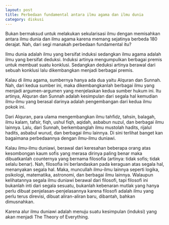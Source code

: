 ```yaml
--- 
layout: post
title: Perbedaan fundamental antara ilmu agama dan ilmu dunia
category: diskusi
--- 
```


Bukan bermaksud untuk melakukan sekularisasi ilmu dengan memisahkan antara ilmu dunia dan ilmu agama karena memang sejatinya berbeda 180 derajat. Nah, dari segi manakah perbedaan fundamental itu?

Ilmu dunia adalah ilmu yang bersifat induksi sedangkan ilmu agama adalah ilmu yang bersifat deduksi. Induksi artinya mengumpulkan berbagai premis untuk membuat suatu konklusi. Sedangkan deduksi artinya berawal dari sebuah konklusi lalu dikembangkan menjadi berbagai premis.

Kalau di ilmu agama, sumbernya hanya ada dua yaitu Alquran dan Sunnah. Nah, dari kedua sumber ini, maka dikembangkanlah berbagai ilmu yang menjadi argumen-argumen yang menjelaskan kedua sumber hukum ini. Itu artinya, Alquran dan Sunnah adalah kesimpulan dari segala hal kemudian ilmu-ilmu yang berasal darinya adalah pengembangan dari kedua ilmu pokok ini.

Dari Alquran, para ulama mengembangkan ilmu tahfidz, tahsin, balagah, ilmu kalam, tafsir, fiqh, ushul fiqh, aqidah, asbabun nuzul, dan berbagai ilmu lainnya. Lalu, dari Sunnah, berkembanglah ilmu mustolah hadits, rijalul hadits, asbabul wurud, dan berbagai ilmu lainnya. Di sini terlihat banget kan bagaimana perbedaannya dengan ilmu-ilmu duniawi.

Kalau ilmu-ilmu duniawi, berawal dari keresahan beberapa orang atas kesombongan kaum sofis yang merasa dirinya paling benar maka dibuatkanlah counternya yang bernama filosofia (artinya: tidak sofis; tidak selalu benar). Nah, filosofia ini berlandaskan pada keraguan atas segala hal, menanyakan segala hal. Maka, muncullah ilmu-ilmu lainnya seperti logika, psikologi, matematika, astronomi, dan berbagai ilmu lainnya. Walaupun kelihatannya segala ilmu duniawi berawal dari filosofi, tapi filosofi ini bukanlah inti dari segala sesuatu, bukanlah kebenaran mutlak yang hanya perlu dibuat penjelasan-penjelasannya karena filosofi adalah ilmu yang perlu terus direvisi, dibuat aliran-aliran baru, dibantah, bahkan dimusnahkan.

Karena alur ilmu duniawi adalah menuju suatu kesimpulan (induksi) yang akan menjadi The Theory of Everything.
